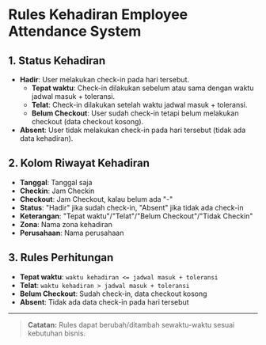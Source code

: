 # Rules Kehadiran Employee Attendance System

## 1. Status Kehadiran
- **Hadir**: User melakukan check-in pada hari tersebut.
  - **Tepat waktu**: Check-in dilakukan sebelum atau sama dengan waktu jadwal masuk + toleransi.
  - **Telat**: Check-in dilakukan setelah waktu jadwal masuk + toleransi.
  - **Belum Checkout**: User sudah check-in tetapi belum melakukan checkout (data checkout kosong).
- **Absent**: User tidak melakukan check-in pada hari tersebut (tidak ada data kehadiran).

## 2. Kolom Riwayat Kehadiran
- **Tanggal**: Tanggal saja
- **Checkin**: Jam Checkin
- **Checkout**: Jam Checkout, kalau belum ada "-"
- **Status**: "Hadir" jika sudah check-in, "Absent" jika tidak ada check-in
- **Keterangan**: "Tepat waktu"/"Telat"/"Belum Checkout"/"Tidak Checkin"
- **Zona**: Nama zona kehadiran
- **Perusahaan**: Nama perusahaan

## 3. Rules Perhitungan
- **Tepat waktu**: `waktu kehadiran <= jadwal masuk + toleransi`
- **Telat**: `waktu kehadiran > jadwal masuk + toleransi`
- **Belum Checkout**: Sudah check-in, data checkout kosong
- **Absent**: Tidak ada data check-in pada hari tersebut

---

> **Catatan:**
> Rules dapat berubah/ditambah sewaktu-waktu sesuai kebutuhan bisnis.
